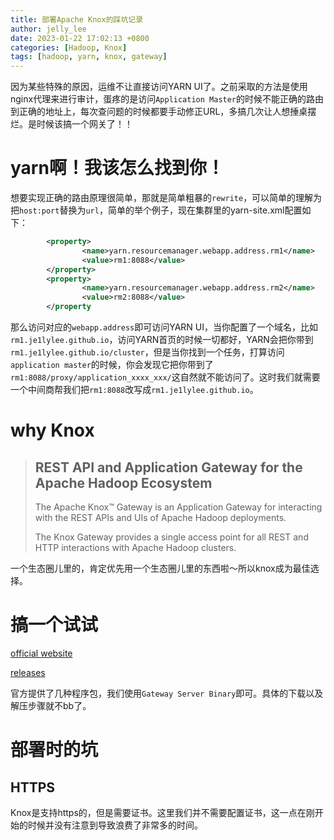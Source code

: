 ```yaml
---
title: 部署Apache Knox的踩坑记录
author: jelly_lee
date: 2023-01-22 17:02:13 +0800
categories: [Hadoop, Knox]
tags: [hadoop, yarn, knox, gateway]
---
```




因为某些特殊的原因，运维不让直接访问YARN UI了。之前采取的方法是使用nginx代理来进行审计，蛋疼的是访问`Application Master`的时候不能正确的路由到正确的地址上，每次查问题的时候都要手动修正URL，多搞几次让人想捶桌摆烂。是时候该搞一个网关了！！

# yarn啊！我该怎么找到你！

想要实现正确的路由原理很简单，那就是简单粗暴的`rewrite`，可以简单的理解为把`host:port`替换为`url`，简单的举个例子，现在集群里的yarn-site.xml配置如下：

```xml
        <property>
                <name>yarn.resourcemanager.webapp.address.rm1</name>
                <value>rm1:8088</value>
        </property>
        <property>
                <name>yarn.resourcemanager.webapp.address.rm2</name>
                <value>rm2:8088</value>
        </property
```

那么访问对应的`webapp.address`即可访问YARN UI，当你配置了一个域名，比如`rm1.je1lylee.github.io`，访问YARN首页的时候一切都好，YARN会把你带到`rm1.je1lylee.github.io/cluster`，但是当你找到一个任务，打算访问`application master`的时候，你会发现它把你带到了`rm1:8088/proxy/application_xxxx_xxx/`这自然就不能访问了。这时我们就需要一个中间商帮我们把`rm1:8088`改写成`rm1.je1lylee.github.io`。

# why Knox

> ## REST API and Application Gateway for the Apache Hadoop Ecosystem
>
> The Apache Knox™ Gateway is an Application Gateway for interacting with the REST APIs and UIs
> of Apache Hadoop deployments.
>
> The Knox Gateway provides a single access point for all REST and HTTP interactions with Apache Hadoop
> clusters.

一个生态圈儿里的，肯定优先用一个生态圈儿里的东西啦～所以knox成为最佳选择。

# 搞一个试试

[official website](https://knox.apache.org/)

[releases](https://cwiki.apache.org/confluence/display/KNOX/Apache+Knox+Releases)

官方提供了几种程序包，我们使用`Gateway Server Binary`即可。具体的下载以及解压步骤就不bb了。



# 部署时的坑

## HTTPS

Knox是支持https的，但是需要证书。这里我们并不需要配置证书，这一点在刚开始的时候并没有注意到导致浪费了非常多的时间。